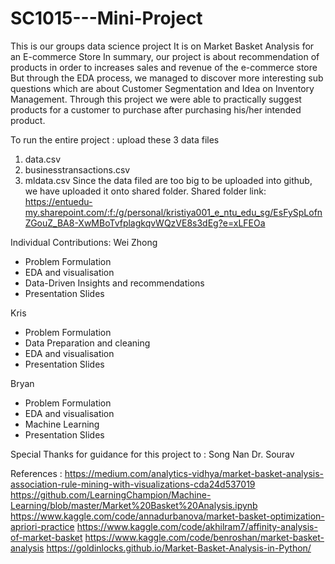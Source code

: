 # SC1015---Mini-Project

This is our groups data science project 
It is on Market Basket Analysis for an E-commerce Store
In summary, our project is about recommendation of products in order to increases sales and revenue of the e-commerce store
But through the EDA process, we managed to discover more interesting sub questions which are about Customer Segmentation and Idea on Inventory Management. Through this project we were able to practically suggest products for a customer to purchase after purchasing his/her intended product. 

To run the entire project : 
upload these 3 data files 
1. data.csv 
2. businesstransactions.csv
3. mldata.csv 
Since the data filed are too big to be uploaded into github, we have uploaded it onto shared folder.
Shared folder link: https://entuedu-my.sharepoint.com/:f:/g/personal/kristiya001_e_ntu_edu_sg/EsFySpLofnZGouZ_BA8-XwMBoTvfplagkqvWQzVE8s3dEg?e=xLFEOa


Individual Contributions: 
Wei Zhong 
- Problem Formulation 
- EDA and visualisation 
- Data-Driven Insights and recommendations
- Presentation Slides 

Kris 
- Problem Formulation
- Data Preparation and cleaning
- EDA and visualisation 
- Presentation Slides

Bryan
- Problem Formulation 
- EDA and visualisation
- Machine Learning 
- Presentation Slides 

Special Thanks for guidance for this project to : 
Song Nan 
Dr. Sourav 

References : 
https://medium.com/analytics-vidhya/market-basket-analysis-association-rule-mining-with-visualizations-cda24d537019
https://github.com/LearningChampion/Machine-Learning/blob/master/Market%20Basket%20Analysis.ipynb
https://www.kaggle.com/code/annadurbanova/market-basket-optimization-apriori-practice
https://www.kaggle.com/code/akhilram7/affinity-analysis-of-market-basket
https://www.kaggle.com/code/benroshan/market-basket-analysis 
https://goldinlocks.github.io/Market-Basket-Analysis-in-Python/
